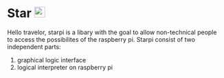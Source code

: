 # Star <img height="25" alt="portfolio_view" src="https://upload.wikimedia.org/wikipedia/commons/thumb/2/2e/Pi-symbol.svg/794px-Pi-symbol.svg.png">

Hello travelor, starpi is a libary with the goal to allow non-technical people to access the possibilites of the raspberry pi.
Starpi consist of two independent parts:
1. graphical logic interface 
2. logical interpreter on raspberry pi 
